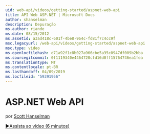 ```yaml
---
uid: web-api/videos/getting-started/aspnet-web-api
title: API Web ASP.NET | Microsoft Docs
author: shanselman
description: Depuração
ms.author: riande
ms.date: 08/15/2012
ms.assetid: a3ad418c-601f-4be8-964c-fd81f7c4cc9f
msc.legacyurl: /web-api/videos/getting-started/aspnet-web-api
msc.type: video
ms.openlocfilehash: d71a92f1c8b027a966cbe5a35c0947df009b2bba
ms.sourcegitcommit: 0f1119340e4464720cfd16d0ff15764746ea1fea
ms.translationtype: MT
ms.contentlocale: pt-BR
ms.lasthandoff: 04/09/2019
ms.locfileid: "59391956"
---
```

# <a name="aspnet-web-api"></a>ASP.NET Web API

por [Scott Hanselman](https://github.com/shanselman)

[&#9654;Assista ao vídeo (6 minutos)](https://channel9.msdn.com/Blogs/ASP-NET-Site-Videos/aspnet-web-api)

